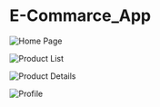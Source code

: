 # E-Commarce_App


![Home Page](screenshots/home.png)

![Product List](screenshots/product_list.png)

![Product Details](screenshots/product_details.png)

![Profile](screenshots/profile.png)
